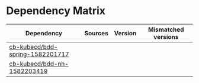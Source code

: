 # Dependency Matrix

Dependency | Sources | Version | Mismatched versions
---------- | ------- | ------- | -------------------
[cb-kubecd/bdd-spring-1582201717](https://github.com/cb-kubecd/bdd-spring-1582201717.git) |  | []() | 
[cb-kubecd/bdd-nh-1582203419](https://github.com/cb-kubecd/bdd-nh-1582203419.git) |  | []() | 
